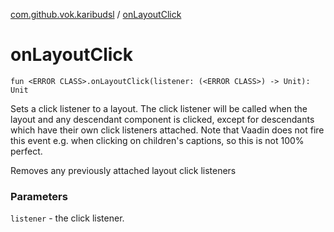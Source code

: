 [com.github.vok.karibudsl](index.md) / [onLayoutClick](.)

# onLayoutClick

`fun <ERROR CLASS>.onLayoutClick(listener: (<ERROR CLASS>) -> Unit): Unit`

Sets a click listener to a layout. The click listener will be called when the layout and any descendant component is clicked,
except for descendants which have their own click listeners attached. Note that Vaadin does not fire this event e.g. when clicking
on children's captions, so this is not 100% perfect.

Removes any previously attached layout click listeners

### Parameters

`listener` - the click listener.